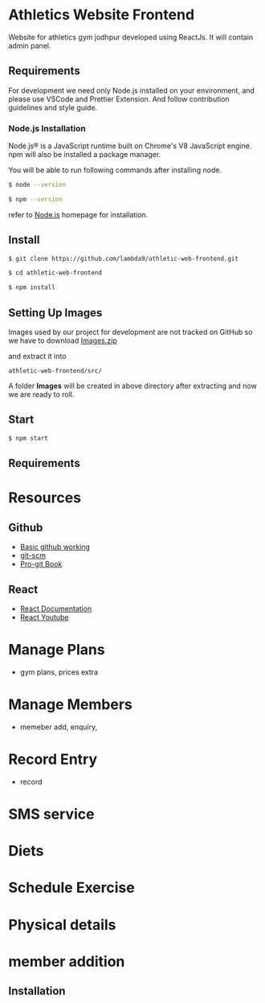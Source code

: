 # Athletics Website Frontend

Website for athletics gym jodhpur developed using ReactJs. It will contain admin panel.

## Requirements

For development we need only Node.js installed on your environment, and please use VSCode and
Prettier Extension. And follow contribution guidelines and style guide.

### Node.js Installation

Node.js® is a JavaScript runtime built on Chrome's V8 JavaScript engine.
npm will also be installed a package manager.

You will be able to run following commands after installing node.

```bash
$ node --version
```

```bash
$ npm --version
```

refer to [Node.js](https://nodejs.org/en/) homepage for installation.

## Install

```bash
$ git clone https://github.com/lambda9/athletic-web-frontend.git

$ cd athletic-web-frontend

$ npm install
```

## Setting Up Images

Images used by our project for development are not tracked on GitHub so we have to download [Images.zip](https://drive.google.com/file/d/15yt1hgyv09BtInrSWVAPmh8PCM6owWZv/view?usp=sharing)

and extract it into

`athletic-web-frontend/src/`

A folder **Images** will be created in above directory after extracting and now we are
ready to roll.

## Start

```bash
$ npm start
```

## Requirements

# Resources
   ## Github
   - [Basic github working](https://guides.github.com/activities/hello-world/)
   - [git-scm](https://git-scm.com/)
   - [Pro-git Book](https://git-scm.com/book/en/v2)

   ## React
   - [React Documentation](https://reactjs.org/docs/getting-started.html)
   - [React Youtube](https://www.youtube.com/playlist?list=PLC3y8-rFHvwgg3vaYJgHGnModB54rxOk3)
   
# Manage Plans

- gym plans, prices extra

# Manage Members

- memeber add, enquiry,

# Record Entry

- record

# SMS service

# Diets

# Schedule Exercise

# Physical details

# member addition

## Installation
